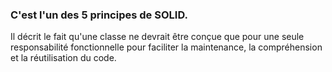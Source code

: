 ### C'est l'un des 5 principes de **SOLID**.
Il décrit le fait qu'une classe ne devrait être conçue que pour une seule responsabilité fonctionnelle pour faciliter la maintenance, la compréhension et la réutilisation du code.